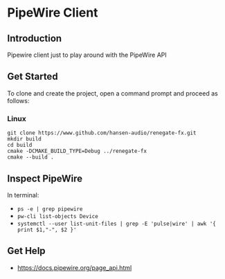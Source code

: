 # PipeWire Client

## Introduction

Pipewire client just to play around with the PipeWire API

## Get Started

To clone and create the project, open a command prompt and proceed as follows:

### Linux

```
git clone https://www.github.com/hansen-audio/renegate-fx.git
mkdir build
cd build
cmake -DCMAKE_BUILD_TYPE=Debug ../renegate-fx
cmake --build .
```

## Inspect PipeWire

In terminal:

* `ps -e | grep pipewire`
* `pw-cli list-objects Device`
* `systemctl --user list-unit-files | grep -E 'pulse|wire' | awk '{ print $1,"-", $2 }'`

## Get Help

* https://docs.pipewire.org/page_api.html